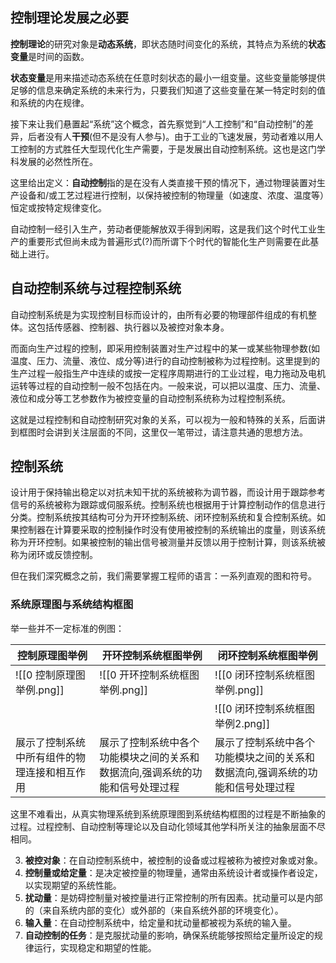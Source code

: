 ## 控制理论发展之必要
**控制理论**的研究对象是**动态系统**，即状态随时间变化的系统，其特点为系统的**状态变量**是时间的函数。

**状态变量**是用来描述动态系统在任意时刻状态的最小一组变量。这些变量能够提供足够的信息来确定系统的未来行为，只要我们知道了这些变量在某一特定时刻的值和系统的内在规律。

接下来让我们悬置起“系统”这个概念，首先察觉到“人工控制”和“自动控制”的差异，后者没有人**干预**(但不是没有人参与)。由于工业的飞速发展，劳动者难以用人工控制的方式胜任大型现代化生产需要，于是发展出自动控制系统。这也是这门学科发展的必然性所在。

这里给出定义：**自动控制**指的是在没有人类直接干预的情况下，通过物理装置对生产设备和/或工艺过程进行控制，以保持被控制的物理量（如速度、浓度、温度等）恒定或按特定规律变化。

自动控制一经引入生产，劳动者便能解放双手得到闲暇，这是我们这个时代工业生产的重要形式但尚未成为普遍形式(?)而所谓下个时代的智能化生产则需要在此基础上进行。

## 自动控制系统与过程控制系统

自动控制系统是为实现控制目标而设计的，由所有必要的物理部件组成的有机整体。这包括传感器、控制器、执行器以及被控对象本身。

而面向生产过程的控制，即采用控制装置对生产过程中的某一或某些物理参数(如温度、压力、流量、液位、成分等)进行的自动控制被称为过程控制。这里提到的生产过程一般指生产中连续的或按一定程序周期进行的工业过程，电力拖动及电机运转等过程的自动控制一般不包括在内。一般来说，可以把以温度、压力、流量、液位和成分等工艺参数作为被控变量的自动控制系统称为过程控制系统。

这就是过程控制和自动控制研究对象的关系，可以视为一般和特殊的关系，后面讲到框图时会讲到关注层面的不同，这里仅一笔带过，请注意共通的思想方法。
## 控制系统

设计用于保持输出稳定以对抗未知干扰的系统被称为调节器，而设计用于跟踪参考信号的系统被称为跟踪或伺服系统。控制系统也根据用于计算控制动作的信息进行分类。控制系统按其结构可分为开环控制系统、闭环控制系统和复合控制系统。如果控制器在计算要采取的控制操作时没有使用被控制的系统输出的度量，则该系统称为开环控制。如果被控制的输出信号被测量并反馈以用于控制计算，则该系统被称为闭环或反馈控制。

但在我们深究概念之前，我们需要掌握工程师的语言：一系列直观的图和符号。
### 系统原理图与系统结构框图

举一些并不一定标准的例图：

| 控制原理图举例                | 开环控制系统框图举例                              | 闭环控制系统框图举例                              |
| ---------------------- | --------------------------------------- | --------------------------------------- |
| ![[0 控制原理图举例.png]]     | ![[0 开环控制系统框图举例.png]]                   | ![[0 闭环控制系统框图举例.png]]                   |
|                        |                                         | ![[0 闭环控制系统框图举例2.png]]                  |
| 展示了控制系统中所有组件的物理连接和相互作用 | 展示了控制系统中各个功能模块之间的关系和数据流向,强调系统的功能和信号处理过程 | 展示了控制系统中各个功能模块之间的关系和数据流向,强调系统的功能和信号处理过程 |
这里不难看出，从真实物理系统到系统原理图到系统结构框图的过程是不断抽象的过程。过程控制、自动控制等理论以及自动化领域其他学科所关注的抽象层面不尽相同。





3. **被控对象**：在自动控制系统中，被控制的设备或过程被称为被控对象或对象。
5. **控制量或给定量**：是决定被控量的物理量，通常由系统设计者或操作者设定，以实现期望的系统性能。
6. **扰动量**：是妨碍控制量对被控量进行正常控制的所有因素。扰动量可以是内部的（来自系统内部的变化）或外部的（来自系统外部的环境变化）。
7. **输入量**：在自动控制系统中，给定量和扰动量都被视为系统的输入量。
8. **自动控制的任务**：是克服扰动量的影响，确保系统能够按照给定量所设定的规律运行，实现稳定和期望的性能。